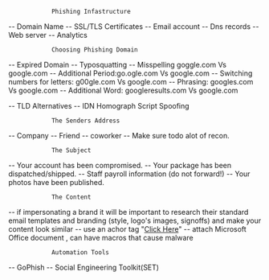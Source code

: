 				Phishing Infastructure
-- Domain Name
-- SSL/TLS Certificates
-- Email account
-- Dns records
-- Web server
-- Analytics
				
				Choosing Phishing Domain
-- Expired Domain
-- Typosquatting 
	-- Misspelling	goggle.com Vs google.com
	-- Additional 	 Period:go.ogle.com Vs google.com
	-- Switching 	numbers for letters: g00gle.com Vs google.com
	-- Phrasing:	 googles.com Vs google.com
	-- Additional 	 Word: googleresults.com Vs google.com

-- TLD Alternatives
-- IDN Homograph Script Spoofing

				The Senders Address
-- Company
-- Friend
-- coworker
-- Make sure  todo alot of recon.

				The Subject
-- Your account has been compromised.
-- Your package has been dispatched/shipped.
-- Staff payroll information (do not forward!)
-- Your photos have been published.

				The Content
-- if impersonating a brand it will be important to research their standard email templates and branding (style, logo's images, signoffs) and make your content look similar
-- use an achor tag "<a href="spoofsite.com">Click Here</a>"
-- attach Microsoft Office document , can have macros that cause malware

				Automation Tools
-- GoPhish
-- Social Engineering Toolkit(SET)